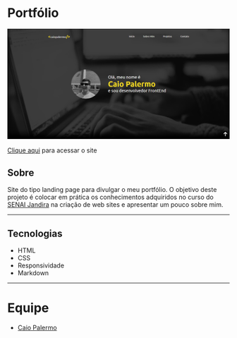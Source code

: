 # Portfólio

![Screenshot](screenshot.PNG)

[Clique aqui](https://hasegawataizou.github.io/portfolio-junto/) para acessar o site

## Sobre
Site do tipo landing page para divulgar o meu portfólio.
O objetivo deste projeto é colocar em prática os conhecimentos adquiridos no curso do [SENAI Jandira](https://jandira.sp.senai.br/) na criação de web sites e apresentar um pouco sobre mim.

---
## Tecnologias
- HTML
- CSS
- Responsividade
- Markdown

---
# Equipe
- [Caio Palermo](https://github.com/HasegawaTaizou)
